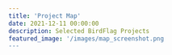 ```yaml
---
title: 'Project Map'
date: 2021-12-11 00:00:00
description: Selected BirdFlag Projects
featured_image: '/images/map_screenshot.png
---
```



<div class="gallery" data-columns="1">
	
	
</div>